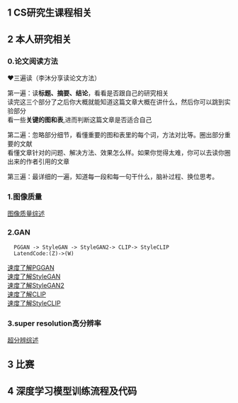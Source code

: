 

## 1 CS研究生课程相关

## 2 本人研究相关

### 0.论文阅读方法
❤️三遍读（李沐分享读论文方法）

第一遍：读**标题、摘要、结论**，看看是否跟自己的研究相关\
读完这三个部分了之后你大概就能知道这篇文章大概在讲什么，然后你可以跳到实验部分\
看一些**关键的图和表**,进而判断这篇文章是否适合自己

第二遍：忽略部分细节，看懂重要的图和表里的每个词，方法对比等。圈出部分重要的文献\
看懂文章针对的问题、解决方法、效果怎么样。如果你觉得太难，你可以去读你圈出来的作者引用的文章

第三遍：最详细的一遍，知道每一段和每一句干什么，脑补过程、换位思考。
### 1.图像质量
[图像质量综述](https://github.com/YUTING0907/ECNU/blob/main/Image-Quality.md)

### 2.GAN
      PGGAN -> StyleGAN -> StyleGAN2-> CLIP-> StyleCLIP
      LatendCode:(Z)->(W)
[速度了解PGGAN](https://www.bilibili.com/video/BV1FZ4y1C7Vo)\
[速度了解StyleGAN](https://www.bilibili.com/video/BV1w44y1K775)\
[速度了解StyleGAN2](https://www.bilibili.com/video/BV1zS4y1N7CD)\
[速度了解CLIP](https://www.bilibili.com/video/BV1ZY4y1q7zF)\
[速度了解StyleCLIP](https:www.bilibili.com/video/BV13Y4y1i7df)

### 3.super resolution高分辨率
[超分辨综述](https://github.com/YUTING0907/ECNU/blob/main/High-Resolution.md)

## 3 比赛

## 4 深度学习模型训练流程及代码
[](https://github.com/YUTING0907/ECNU/blob/main/DeepLearning/CV.md)

